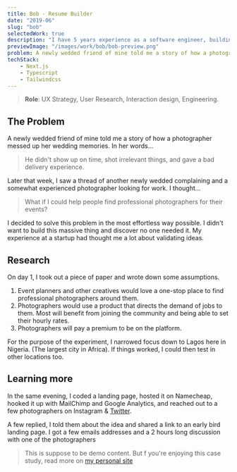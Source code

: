 ```yaml
---
title: Bob - Resume Builder
date: "2019-06"
slug: "bob"
selectedWork: true
description: "I have 5 years experience as a software engineer, building tools in government, online publishing and content management."
previewImage: "/images/work/bob/bob-preview.png"
problem: A newly wedded friend of mine told me a story of how a photographer messed up her wedding memories. In her words…
techStack: 
    - Next.js
    - Typescript 
    - Tailwindcss
---
```


> **Role**: UX Strategy, User Research, Interaction design, Engineering.

## The Problem

A newly wedded friend of mine told me a story of how a photographer messed up her wedding memories. In her words…

> He didn't show up on time, shot irrelevant things, and gave a bad delivery experience.

Later that week, I saw a thread of another newly wedded complaining and a somewhat experienced photographer looking for work. I thought...

> What if I could help people find professional photographers for their events?

I decided to solve this problem in the most effortless way possible. I didn't want to build this massive thing and discover no one needed it. My experience at a startup had thought me a lot about validating ideas.

## Research

On day 1, I took out a piece of paper and wrote down some assumptions.

1. Event planners and other creatives would love a one-stop place to find professional photographers around them.
2. Photographers would use a product that directs the demand of jobs to them. Most will benefit from joining the community and being able to set their hourly rates.
3. Photographers will pay a premium to be on the platform.

For the purpose of the experiment, I narrowed focus down to Lagos here in Nigeria. (The largest city in Africa). If things worked, I could then test in other locations too.

## Learning more

In the same evening, I coded a landing page, hosted it on Namecheap, hooked it up with MailChimp and Google Analytics, and reached out to a few photographers on Instagram & [Twitter](https://twitter.com/vick_OnRails/status/1096762414660497409).

A few replied, I told them about the idea and shared a link to an early bird landing page. I got a few emails addresses and a 2 hours long discussion with one of the photographers

> This is suppose to be demo content. But f you're enjoying this case study, read more on [my personal site](https://victorofoegbu.com)
